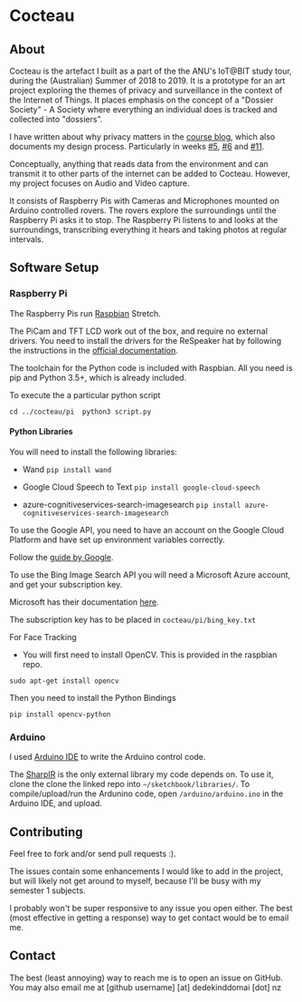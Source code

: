 # Cocteau

## About

Cocteau is the artefact I built as a part of the the ANU's IoT@BIT study tour, during the (Australian) Summer of 2018 to 2019. It is a prototype for an art project exploring the themes of privacy and surveillance in the context of the Internet of Things. It places emphasis on the concept of a "Dossier Society" - A Society where everything an individual does is tracked and collected into "dossiers". 

I have written about why privacy matters in the [course blog](https://cs.anu.edu.au/courses/china-study-tour/news/#chocolatier), which also documents my design process. Particularly in weeks [#5](https://cs.anu.edu.au/courses/china-study-tour/news/2018/12/24/chocolatier-privacy/), [#6](https://cs.anu.edu.au/courses/china-study-tour/news/2019/01/04/chocolatier-project-diary/) and [#11](https://cs.anu.edu.au/courses/china-study-tour/news/2019/02/08/chocolatier-project-diary6/). 

Conceptually, anything that reads data from the environment and can transmit it to other parts of the internet can be added to Cocteau. However, my project focuses on Audio and Video capture. 

It consists of Raspberry Pis with Cameras and Microphones mounted on Arduino controlled rovers. The rovers explore the surroundings until the Raspberry Pi asks it to stop. The Raspberry Pi listens to and looks at the surroundings, transcribing everything it hears and taking photos at regular intervals. 

## Software Setup

### Raspberry Pi 

The Raspberry Pis run [Raspbian](https://www.raspberrypi.org/downloads/raspbian/) Stretch. 

The PiCam and TFT LCD work out of the box, and require no external drivers. You need to install the drivers for the ReSpeaker hat by following the instructions in the [official documentation](https://github.com/respeaker/seeed-voicecard#seeed-voicecard).

The toolchain for the Python code is included with Raspbian. All you need is pip and Python 3.5+, which is already included. 

To execute the a particular python script 

``
 cd ../cocteau/pi 
 python3 script.py
``

#### Python Libraries

You will need to install the following libraries:

* Wand `pip install wand`

* Google Cloud Speech to Text `pip install google-cloud-speech`

* azure-cognitiveservices-search-imagesearch `pip install azure-cognitiveservices-search-imagesearch`

To use the Google API, you need to have an account on the Google Cloud Platform and have set up environment variables correctly.

Follow the [guide by Google](https://cloud.google.com/speech-to-text/docs/quickstart-client-libraries). 

To use the Bing Image Search API you will need a Microsoft Azure account, and get your subscription key. 

Microsoft has their documentation [here](https://docs.microsoft.com/en-us/azure/cognitive-services/bing-image-search/image-sdk-python-quickstart).

The subscription key has to be placed in `cocteau/pi/bing_key.txt`

For Face Tracking 

* You will first need to install OpenCV. This is provided in the raspbian repo.

`sudo apt-get install opencv`

Then you need to install the Python Bindings

`pip install opencv-python`

### Arduino

I used [Arduino IDE](https://www.arduino.cc/en/Main/Software) to write the Arduino control code. 

The [SharpIR](https://github.com/guillaume-rico/SharpIR) is the only external library my code depends on. To use it, clone the clone the linked repo into `~/sketchbook/libraries/`. 
To compile/upload/run the Ardunino code, open `/arduino/arduino.ino` in the Arduino IDE, and upload. 

## Contributing 

Feel free to fork and/or send pull requests :). 

The issues contain some enhancements I would like to add in the project, but will likely not get around to myself, because I'll be busy with my semester 1 subjects. 

I probably won't be super responsive to any issue you open either. The best (most effective in getting a response) way to get contact would be to email me. 

## Contact 

The best (least annoying) way to reach me is to open an issue on GitHub. You may also email me at \[github username\] \[at\] dedekinddomai \[dot\] nz